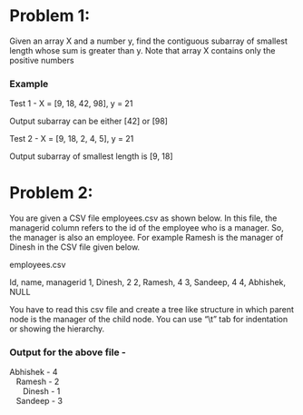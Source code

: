 # Problem 1:

Given an array X and a number y, find the contiguous subarray of smallest length whose sum is greater than y. Note that array X contains only the positive numbers

### Example 

Test 1 - X = [9, 18, 42, 98], y = 21

Output subarray can be either [42] or [98]

Test 2 - X = [9, 18, 2, 4, 5], y = 21

Output subarray of smallest length is  [9, 18]



# Problem 2:

You are given a CSV file employees.csv as shown below. In this file,  the managerid column refers to the id of the employee who is a manager. So, the manager is also an employee. For example Ramesh is the manager of Dinesh in the CSV file given below.

employees.csv

Id, name, managerid
1, Dinesh, 2
2, Ramesh, 4
3, Sandeep, 4
4, Abhishek, NULL

You have to read this csv file and create a tree like structure in which parent node is the manager of the child node. You can use “\t” tab for indentation or showing the hierarchy.

### Output for the above file - 

Abhishek - 4 <br>
    &nbsp;&nbsp;&nbsp;Ramesh - 2 <br>
        &nbsp;&nbsp;&nbsp;&nbsp;&nbsp;&nbsp;Dinesh - 1<br>
    &nbsp;&nbsp;&nbsp;Sandeep - 3

